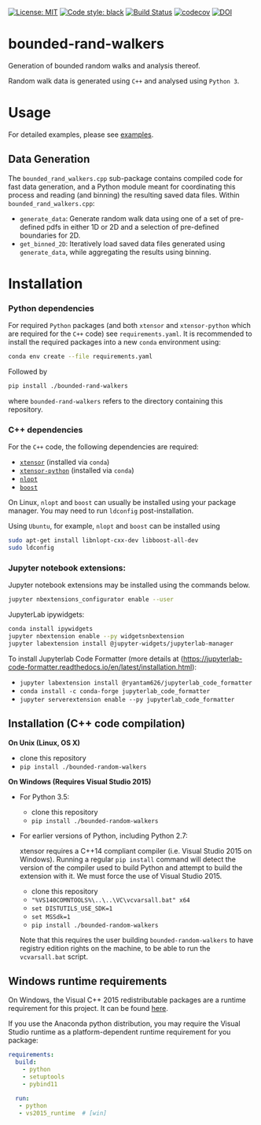 [![License: MIT](https://img.shields.io/badge/License-MIT-blueviolet)](https://github.com/akuhnregnier/bounded-rand-walkers/blob/master/LICENSE)
[![Code style: black](https://img.shields.io/badge/code%20style-black-000000.svg)](https://github.com/ambv/black)
[![Build Status](https://travis-ci.com/akuhnregnier/bounded-rand-walkers.svg?branch=master)](https://travis-ci.com/akuhnregnier/bounded-rand-walkers)
[![codecov](https://codecov.io/gh/akuhnregnier/bounded-rand-walkers/branch/master/graph/badge.svg)](https://codecov.io/gh/akuhnregnier/bounded-rand-walkers)
[![DOI](https://zenodo.org/badge/110843243.svg)](https://zenodo.org/badge/latestdoi/110843243)

# bounded-rand-walkers

Generation of bounded random walks and analysis thereof.

Random walk data is generated using `C++` and analysed using `Python 3`.

# Usage

For detailed examples, please see [examples](https://github.com/akuhnregnier/bounded-rand-walkers/blob/master/examples).

## Data Generation

The `bounded_rand_walkers.cpp` sub-package contains compiled code for fast data generation, and a Python module meant for coordinating this process and reading (and binning) the resulting saved data files.
Within `bounded_rand_walkers.cpp`:
 - `generate_data`: Generate random walk data using one of a set of pre-defined pdfs in either 1D or 2D and a selection of pre-defined boundaries for 2D.
 - `get_binned_2D`: Iteratively load saved data files generated using `generate_data`, while aggregating the results using binning.

# Installation

### Python dependencies

For required `Python` packages (and both `xtensor` and `xtensor-python` which are required for the `C++` code) see `requirements.yaml`.
It is recommended to install the required packages into a new `conda` environment using:
```bash
conda env create --file requirements.yaml
```
Followed by
```bash
pip install ./bounded-rand-walkers
```
where `bounded-rand-walkers` refers to the directory containing this repository.

### C++ dependencies

For the `C++` code, the following dependencies are required:
 - [`xtensor`](https://xtensor.readthedocs.io/en/latest/installation.html) (installed via `conda`)
 - [`xtensor-python`](https://github.com/xtensor-stack/xtensor-python) (installed via `conda`)
 - [`nlopt`](https://github.com/stevengj/nlopt)
 - [`boost`](https://www.boost.org/)

On Linux, `nlopt` and `boost` can usually be installed using your package manager.
You may need to run `ldconfig` post-installation.

Using `Ubuntu`, for example, `nlopt` and `boost` can be installed using
```bash
sudo apt-get install libnlopt-cxx-dev libboost-all-dev
sudo ldconfig
```

### Jupyter notebook extensions:

Jupyter notebook extensions may be installed using the commands below.

```bash
jupyter nbextensions_configurator enable --user
```

JupyterLab ipywidgets:
```sh
conda install ipywidgets
jupyter nbextension enable --py widgetsnbextension
jupyter labextension install @jupyter-widgets/jupyterlab-manager
```

To install Jupyterlab Code Formatter (more details at (https://jupyterlab-code-formatter.readthedocs.io/en/latest/installation.html):
 - `jupyter labextension install @ryantam626/jupyterlab_code_formatter`
 - `conda install -c conda-forge jupyterlab_code_formatter`
 - `jupyter serverextension enable --py jupyterlab_code_formatter`

## Installation (C++ code compilation)

**On Unix (Linux, OS X)**

 - clone this repository
 - `pip install ./bounded-random-walkers`

**On Windows (Requires Visual Studio 2015)**

 - For Python 3.5:
     - clone this repository
     - `pip install ./bounded-random-walkers`
 - For earlier versions of Python, including Python 2.7:

   xtensor requires a C++14 compliant compiler (i.e. Visual Studio 2015 on
   Windows). Running a regular `pip install` command will detect the version
   of the compiler used to build Python and attempt to build the extension
   with it. We must force the use of Visual Studio 2015.

     - clone this repository
     - `"%VS140COMNTOOLS%\..\..\VC\vcvarsall.bat" x64`
     - `set DISTUTILS_USE_SDK=1`
     - `set MSSdk=1`
     - `pip install ./bounded-random-walkers`

   Note that this requires the user building `bounded-random-walkers` to have registry edition
   rights on the machine, to be able to run the `vcvarsall.bat` script.


Windows runtime requirements
----------------------------

On Windows, the Visual C++ 2015 redistributable packages are a runtime
requirement for this project. It can be found [here](https://www.microsoft.com/en-us/download/details.aspx?id=48145).

If you use the Anaconda python distribution, you may require the Visual Studio
runtime as a platform-dependent runtime requirement for you package:

```yaml
requirements:
  build:
    - python
    - setuptools
    - pybind11

  run:
   - python
   - vs2015_runtime  # [win]
```
